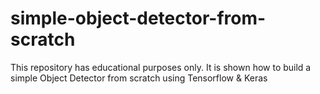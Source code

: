 # simple-object-detector-from-scratch
This repository has educational purposes only. It is shown how to build a simple Object Detector from scratch using Tensorflow &amp; Keras
